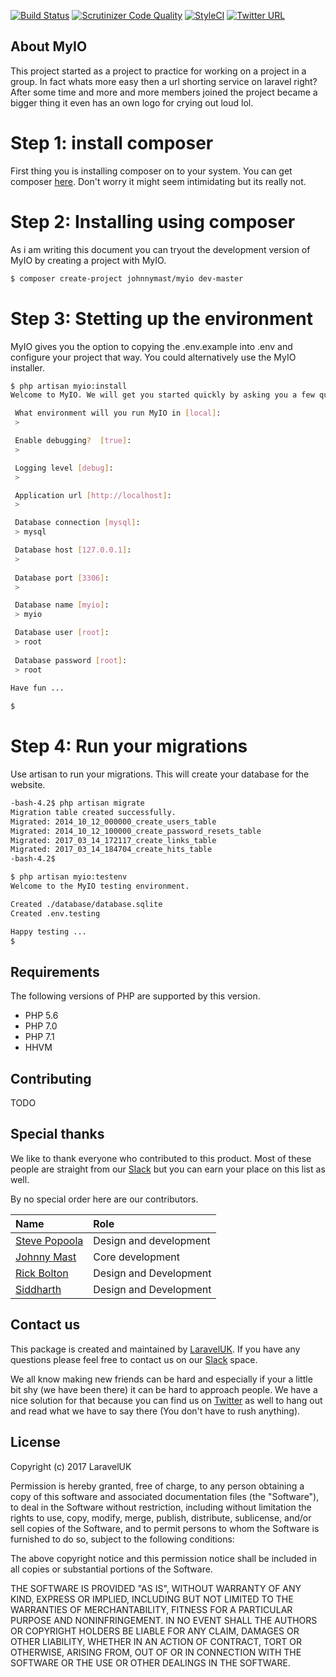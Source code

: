 [![Build Status](https://travis-ci.org/johnnymast/myio.svg?branch=master)](https://travis-ci.org/johnnymast/myio)
[![Scrutinizer Code Quality](https://scrutinizer-ci.com/g/johnnymast/myio/badges/quality-score.png?b=master)](https://scrutinizer-ci.com/g/johnnymast/myio/?branch=master)
[![StyleCI](https://styleci.io/repos/84979323/shield?branch=master)](https://styleci.io/repos/84979323)
[![Twitter URL](https://img.shields.io/twitter/url/http/shields.io.svg?style=social&label=Contact)](https://twitter.com/intent/tweet?text=@uklaravel)



## About MyIO

This project started as a project to practice for working on a project in a group. In fact whats more easy then a url shorting service on laravel right? After some time and more and more members joined the project became a bigger thing it even has an own logo for crying out loud lol.


# Step 1: install composer

First thing you is installing composer on to your system. You can get composer [here](https://getcomposer.org/download/). Don't worry it might seem intimidating but its really not.

# Step 2: Installing using composer

As i am writing this document you can tryout the development version of MyIO by creating a project with MyIO.
 
```bash
$ composer create-project johnnymast/myio dev-master
```

# Step 3: Stetting up the environment

MyIO gives you the option to copying the .env.example into .env and configure your project that way. You could alternatively use the MyIO installer.
 

```bash
$ php artisan myio:install
Welcome to MyIO. We will get you started quickly by asking you a few questions.

 What environment will you run MyIO in [local]:
 >

 Enable debugging?  [true]:
 >

 Logging level [debug]:
 >

 Application url [http://localhost]:
 >

 Database connection [mysql]:
 > mysql

 Database host [127.0.0.1]:
 >
 
 Database port [3306]:
 >

 Database name [myio]:
 > myio

 Database user [root]:
 > root
 
 Database password [root]:
 > root
 
Have fun ...

$


```

# Step 4: Run your migrations

Use artisan to run your migrations. This will create your database for the website.


```bash
-bash-4.2$ php artisan migrate
Migration table created successfully.
Migrated: 2014_10_12_000000_create_users_table
Migrated: 2014_10_12_100000_create_password_resets_table
Migrated: 2017_03_14_172117_create_links_table
Migrated: 2017_03_14_184704_create_hits_table
-bash-4.2$

```

```bash
$ php artisan myio:testenv
Welcome to the MyIO testing environment.

Created ./database/database.sqlite
Created .env.testing

Happy testing ...
$
```

## Requirements

The following versions of PHP are supported by this version.

+ PHP 5.6
+ PHP 7.0
+ PHP 7.1
+ HHVM



## Contributing

TODO

## Special thanks

We like to thank everyone who contributed to this product. Most of these people are straight from our [Slack](xx) but you can earn your place on this list as well.

By no special order here are our contributors.

| Name        | Role           |
|:-------------|:-------------|
| [Steve Popoola](https://github.com/stevepop)      | Design and development |  
| [Johnny Mast](https://github.com/johnnymast)     | Core development | 
| [Rick Bolton](https://github.com/rickbolton) | Design and Development  |  
| [Siddharth](https://github.com/siddharthghedia) | Design and Development |  

## Contact us

This package is created and maintained by [LaravelUK](https://laraveluk.slack.com/). If you have any questions please feel free to contact us on our [Slack](https://laraveluk.slack.com/) space. 

We all know making new friends can be hard and especially if your a little bit shy (we have been there) it can be hard to approach people. We have a nice solution for that because you can find us on [Twitter](https://twitter.com/UKLaravel) as well to hang out and read what we have to say there (You don't have to rush anything).
 
## License

Copyright (c) 2017 LaravelUK

Permission is hereby granted, free of charge, to any person obtaining a copy
of this software and associated documentation files (the "Software"), to deal
in the Software without restriction, including without limitation the rights
to use, copy, modify, merge, publish, distribute, sublicense, and/or sell
copies of the Software, and to permit persons to whom the Software is
furnished to do so, subject to the following conditions:

The above copyright notice and this permission notice shall be included in all copies or substantial portions of the Software.

THE SOFTWARE IS PROVIDED "AS IS", WITHOUT WARRANTY OF ANY KIND, EXPRESS OR IMPLIED, INCLUDING BUT NOT LIMITED TO THE WARRANTIES OF MERCHANTABILITY, FITNESS FOR A PARTICULAR PURPOSE AND NONINFRINGEMENT. IN NO EVENT SHALL THE AUTHORS OR COPYRIGHT HOLDERS BE LIABLE FOR ANY CLAIM, DAMAGES OR OTHER LIABILITY, WHETHER IN AN ACTION OF CONTRACT, TORT OR OTHERWISE, ARISING FROM, OUT OF OR IN CONNECTION WITH THE SOFTWARE OR THE USE OR OTHER DEALINGS IN THE SOFTWARE.